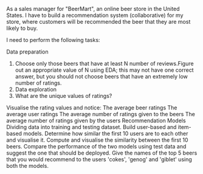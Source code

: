As a sales manager for "BeerMart", an online beer store in the United States. I have to build a recommendation system (collaborative) for my store, where customers will be recommended the beer that they are most likely to buy. 


I need to perform the following tasks:

Data preparation

  1. Choose only those beers that have at least N number of reviews.Figure out an appropriate value of N using EDA; this may not have one correct answer, but you should not            choose beers that have an extremely low number of ratings.
  2. Data exploration
  3. What are the unique values of ratings?

Visualise the rating values and notice:
  The average beer ratings
  The average user ratings
  The average number of ratings given to the beers
  The average number of ratings given by the users
  Recommendation Models
  Dividing data into training and testing dataset.
  Build user-based and item-based models.
  Determine how similar the first 10 users are to each other and visualise it.
  Compute and visualise the similarity between the first 10 beers.
  Compare the performance of the two models using test data and suggest the one that should be deployed.
  Give the names of the top 5 beers that you would recommend to the users 'cokes', 'genog' and 'giblet' using both the models.
